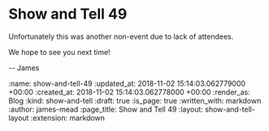Show and Tell 49
================

Unfortunately this was another non-event due to lack of attendees.

We hope to see you next time!

-- James

:name: show-and-tell-49
:updated_at: 2018-11-02 15:14:03.062779000 +00:00
:created_at: 2018-11-02 15:14:03.062778000 +00:00
:render_as: Blog
:kind: show-and-tell
:draft: true
:is_page: true
:written_with: markdown
:author: james-mead
:page_title: Show and Tell 49
:layout: show-and-tell-layout
:extension: markdown
